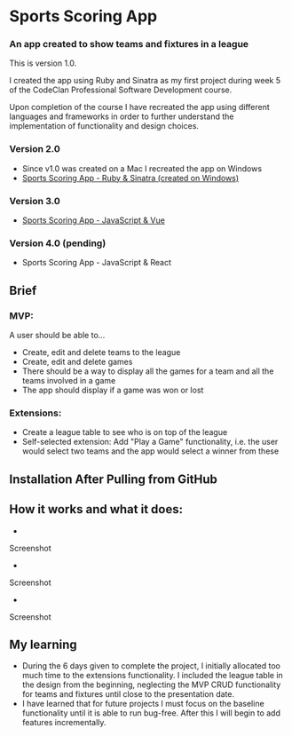 # Sports Scoring App

### An app created to show teams and fixtures in a league

This is version 1.0.

I created the app using Ruby and Sinatra as my first project during week 5 of the CodeClan Professional Software Development course.

Upon completion of the course I have recreated the app using different languages and frameworks in order to further understand the implementation of functionality and design choices.

### Version 2.0
- Since v1.0 was created on a Mac I recreated the app on Windows
- [Sports Scoring App - Ruby & Sinatra (created on Windows)](https://github.com/rcarmitage/codeclan_solo_project-sports_scoring_app_v2.0_ruby_sinatra)

### Version 3.0
- [Sports Scoring App - JavaScript & Vue](https://github.com/rcarmitage/codeclan_solo_project-sports_scoring_app_v3.0_javascript_vue)

### Version 4.0 (pending)
- Sports Scoring App - JavaScript & React

## Brief

### MVP:
A user should be able to…

- Create, edit and delete teams to the league
- Create, edit and delete games
- There should be a way to display all the games for a team and all the teams involved in a game
- The app should display if a game was won or lost

### Extensions:
- Create a league table to see who is on top of the league
- Self-selected extension: Add "Play a Game" functionality, i.e. the user would select two teams and the app would select a winner from these

## Installation After Pulling from GitHub



## How it works and what it does:

- 

Screenshot

- 

Screenshot

- 

Screenshot

## My learning

- During the 6 days given to complete the project, I initially allocated too much time to the extensions functionality. I included the league table in the design from the beginning, neglecting the MVP CRUD functionality for teams and fixtures until close to the presentation date.
- I have learned that for future projects I must focus on the baseline functionality until it is able to run bug-free. After this I will begin to add features incrementally.